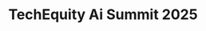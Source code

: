 ---
title: "TechEquity Ai Summit 2025"
startDate: 2025-11-07
location:
  city: "Mountain View"
  country: "USA"
url: "https://www.eventbrite.com/e/techequity-ai-summit-2025-silicon-valley-tickets-1123010748379"
image: "/images/16.png"
featured: false
eventType: ["AI"]
region: "Americas"
---